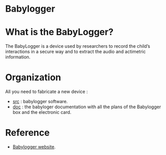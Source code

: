 # Babylogger

What is the BabyLogger?
=======================
The BabyLogger is a device used by researchers to record the child’s interactions in a secure way and to extract the audio and actimetric information.

Organization
============
All you need to fabricate a new device :
- [src](https://github.com/bootphon/Babylogger/tree/main/src) : babylogger software.
- [doc](https://github.com/bootphon/Babylogger/tree/main/doc) : the babyloger documentation with all the plans of the Babylogger box and the electronic card.

Reference
=========

- [Babylogger website](https://docs.babycloudlab.com/).
